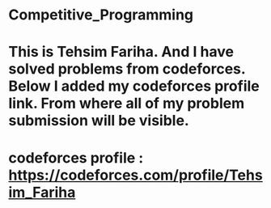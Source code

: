 # Competitive_Programming
# This is Tehsim Fariha. And I have solved problems from codeforces. Below I added my codeforces profile link. From where all of my problem submission will be visible.
# codeforces profile : https://codeforces.com/profile/Tehsim_Fariha
